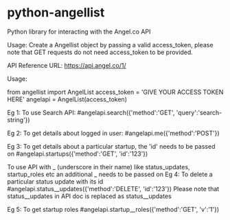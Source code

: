python-angellist
================

Python library for interacting with the Angel.co API

Usage: Create a Angellist object by passing a valid access_token, please note that GET requests do not need access_token to be provided.

API Reference URL: https://api.angel.co/1/

Usage:

from angellist import AngelList 
access_token = 'GIVE YOUR ACCESS TOKEN HERE'
angelapi = AngelList(access_token)

Eg 1: To use Search API:
#angelapi.search({'method':'GET', 'query':'search-string'})

Eg 2: To get details about logged in user:
#angelapi.me({'method':'POST'})

Eg 3: To get details about a particular startup, the 'id' needs to be passed on
#angelapi.startups({'method':'GET', 'id':'123'})

To use API with _ (underscore in their name) like status_updates, startup_roles etc an additional _ needs to be passed on
Eg 4: To delete a particular status update with its id
#angelapi.status__updates({'method':'DELETE', 'id':'123'})
Please note that status__updates in API doc is replaced as status__updates

Eg 5: To get startup roles
#angelapi.startup__roles({'method':'GET', 'v':'1'})
